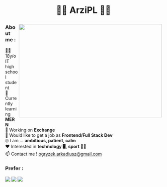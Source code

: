 # <p align="center">🐱‍👤 ArziPL 🐱‍👤</p>

<img width="460" align="right" height="300" src="https://github-readme-stats.vercel.app/api/top-langs/?username=arzipl&theme=highcontrast"/>

### About me :  
:raising_hand_man: 18y/o IT high school student  
:book: Currently learning **MERN**  
:wrench: Working on **Exchange**  
:running: Would like to get a job as  **Frontend/Full Stack Dev**  
:roll_eyes: I am ... **ambitious, patient, calm**  
:heart: Interested in **technology :desktop_computer:,** **sport :weight_lifting_man:**  
:mailbox: Contact me ! ogryzek.arkadiusz@gmail.com  
<!-- :pencil: My <a href="https://codeforces.com/profile/ArZi">CodeForces </a>profile :) -->

### Prefer :
<span>
 <img src="https://img.shields.io/badge/React-20232A?style=for-the-badge&logo=react&logoColor=61DAFB" />
 <img src="https://img.shields.io/badge/Sass-CC6699?style=for-the-badge&logo=sass&logoColor=white" />
 <img src="https://img.shields.io/badge/Python-FFD43B?style=for-the-badge&logo=python&logoColor=darkgreen" />
</span>
